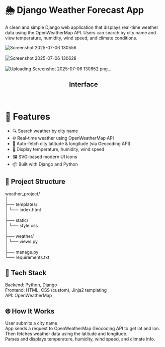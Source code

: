 # 🌦️ Django Weather Forecast App

A clean and simple Django web application that displays real-time weather data using the OpenWeatherMap API. Users can search by city name and view temperature, humidity, wind speed, and climate conditions.

![Screenshot 2025-07-06 130556](https://github.com/user-attachments/assets/f5860138-4ac3-49f6-bd42-6992790d406b)<br><br>
![Screenshot 2025-07-06 130628](https://github.com/user-attachments/assets/3ff08ca4-97d3-4789-a95a-92b8539221be)<br><br>
![Uploading Screenshot 2025-07-06 130652.png…]()<br> <h2 align='center'>Interface </h1> <br>


<h1>🚀 Features </h1>

- 🔍 Search weather by city name
- 🌐 Real-time weather using OpenWeatherMap API
- 📍 Auto-fetch city latitude & longitude (via Geocoding API)
- 🌡️ Display temperature, humidity, wind speed
- 🖼️ SVG-based modern UI icons
- 📦 Built with Django and Python


<h2> 📁 Project Structure </h2>

  weather_project/<br>
│                <br>
├── templates/    <br>
│   └── index.html      
│                   <br>
├── static/        <br>
│   └── style.css        
│                  <br>
├── weather/  <br>
│   └── views.py      
│            <br>
├── manage.py      <br>
└── requirements.txt        <br>


<h2> 🧱 Tech Stack </h2>

Backend: Python, Django <br>
Frontend: HTML, CSS (custom), Jinja2 templating <br>
API: OpenWeatherMap    <br>


<h2> 🌐 How It Works </h2>

User submits a city name.   <br>
App sends a request to OpenWeatherMap Geocoding API to get lat and lon.  <br>
Then fetches weather data using the latitude and longitude. <br>
Parses and displays temperature, humidity, wind speed, and climate info.<br>



